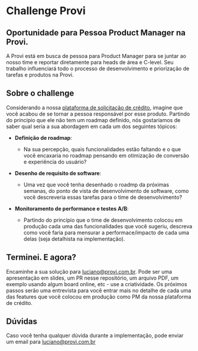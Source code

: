 # Challenge Provi

## Oportunidade para Pessoa Product Manager na Provi.

A Provi está em busca de pessoa para Product Manager para se juntar ao nosso time e reportar diretamente para heads de área e C-level. Seu trabalho influenciará todo o processo de desenvolvimento e priorização de tarefas e produtos na Provi.

## Sobre o challenge

Considerando a nossa [plataforma de solicitação de crédito](https://login.provi.com.br/digital-house), imagine que você acabou de se tornar a pessoa responsável por esse produto. Partindo do princípio que ele não tem um roadmap definido, nós gostaríamos de saber qual seria a sua abordagem em cada um dos seguintes tópicos:

- **Definição de roadmap**:

  - Na sua percepção, quais funcionalidades estão faltando e o que você encaxaria no roadmap pensando em otimização de conversão e experiência do usuário?

- **Desenho de requisito de software**:

  - Uma vez que você tenha desenhado o roadmp da próximas semanas, do ponto de vista de desenvolvimento de software, como você descreveria essas tarefas para o time de desenvolvimento?

- **Monitoramento de performance e testes A/B**:

  - Partindo do princípio que o time de desenvolvimento colocou em produção cada uma das funcionalidades que você sugeriu, descreva como você faria para mensurar a performace/impacto de cada uma delas (seja detalhista na implementação).

## Terminei. E agora?

Encaminhe a sua solução para luciano@provi.com.br. Pode ser uma apresentação em slides, um PR nesse repositório, um arquivo PDF, um exemplo usando algum board online, etc - use a criatividade. Os próximos passos serão uma entrevista para você entrar mais no detalhe de cada uma das features que você colocou em produção como PM da nossa plataforma de crédito.

## Dúvidas

Caso você tenha qualquer dúvida durante a implementação, pode enviar um email para luciano@provi.com.br

